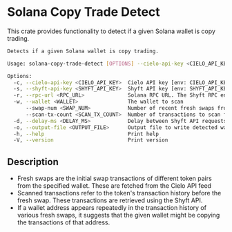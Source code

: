 # Solana Copy Trade Detect

This crate provides functionality to detect if a given Solana wallet is copy trading.

```bash
Detects if a given Solana wallet is copy trading.

Usage: solana-copy-trade-detect [OPTIONS] --cielo-api-key <CIELO_API_KEY> --shyft-api-key <SHYFT_API_KEY> --wallet <WALLET>

Options:
  -c, --cielo-api-key <CIELO_API_KEY>  Cielo API key [env: CIELO_API_KEY=]
  -s, --shyft-api-key <SHYFT_API_KEY>  Shyft API key [env: SHYFT_API_KEY=]
  -r, --rpc-url <RPC_URL>              Solana RPC URL. The Shyft RPC endpoint is used by default if not provided [env: RPC_URL=]
  -w, --wallet <WALLET>                The wallet to scan
      --swap-num <SWAP_NUM>            Number of recent fresh swaps from the wallet to consider (max 100) [default: 15]
      --scan-tx-count <SCAN_TX_COUNT>  Number of transactions to scan for each swap to detect repeated wallets (max 100) [default: 50]
  -d, --delay-ms <DELAY_MS>            Delay between Shyft API requests in milliseconds [default: 500]
  -o, --output-file <OUTPUT_FILE>      Output file to write detected wallets. Default is wallet_address.txt
  -h, --help                           Print help
  -V, --version                        Print version
  ```

## Description

- Fresh swaps are the initial swap transactions of different token pairs from the specified wallet. These are fetched from the Cielo API feed
- Scanned transactions refer to the token's transaction history before the fresh swap. These transactions are retrieved using the Shyft API.
- If a wallet address appears repeatedly in the transaction history of various fresh swaps, it suggests that the given wallet might be copying the transactions of that address.
